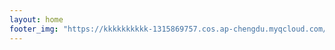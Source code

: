 ```yaml
---
layout: home
footer_img: "https://kkkkkkkkkk-1315869757.cos.ap-chengdu.myqcloud.com/homepage/home01.gif"
---
```

